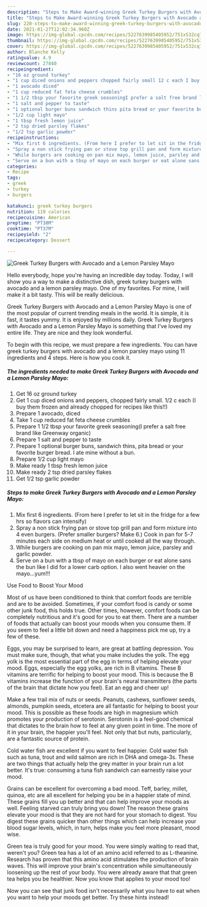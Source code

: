 ```yaml
---
description: "Steps to Make Award-winning Greek Turkey Burgers with Avocado and a Lemon Parsley Mayo"
title: "Steps to Make Award-winning Greek Turkey Burgers with Avocado and a Lemon Parsley Mayo"
slug: 220-steps-to-make-award-winning-greek-turkey-burgers-with-avocado-and-a-lemon-parsley-mayo
date: 2021-01-27T12:02:34.960Z
image: https://img-global.cpcdn.com/recipes/5227639985405952/751x532cq70/greek-turkey-burgers-with-avocado-and-a-lemon-parsley-mayo-recipe-main-photo.jpg
thumbnail: https://img-global.cpcdn.com/recipes/5227639985405952/751x532cq70/greek-turkey-burgers-with-avocado-and-a-lemon-parsley-mayo-recipe-main-photo.jpg
cover: https://img-global.cpcdn.com/recipes/5227639985405952/751x532cq70/greek-turkey-burgers-with-avocado-and-a-lemon-parsley-mayo-recipe-main-photo.jpg
author: Blanche Kelly
ratingvalue: 4.9
reviewcount: 27840
recipeingredient:
- "16 oz ground turkey"
- "1 cup diced onions and peppers chopped fairly small 12 c each I buy them frozen and already chopped for recipes like this"
- "1 avocado diced"
- "1 cup reduced fat feta cheese crumbles"
- "1 1/2 tbsp your favorite greek seasoningI prefer a salt free brand like Greenway organic"
- "1 salt and pepper to taste"
- "1 optional burger buns sandwich thins pita bread or your favorite burger bread I ate mine without a bun"
- "1/2 cup light mayo"
- "1 tbsp fresh lemon juice"
- "2 tsp dried parsley flakes"
- "1/2 tsp garlic powder"
recipeinstructions:
- "Mix first 6 ingredients. (From here I prefer to let sit in the fridge for a few hrs so flavors can intensify)"
- "Spray a non stick frying pan or stove top grill pan and form mixture into 4 even burgers. (Prefer smaller burgers? Make 6.) Cook in pan for 5-7 minutes each side on medium heat or until cooked all the way through."
- "While burgers are cooking on pan mix mayo, lemon juice, parsley and garlic powder."
- "Serve on a bun with a tbsp of mayo on each burger or eat alone sans the bun like I did for a lower carb option. I also went heavier on the mayo...yum!!!"
categories:
- Recipe
tags:
- greek
- turkey
- burgers

katakunci: greek turkey burgers 
nutrition: 119 calories
recipecuisine: American
preptime: "PT38M"
cooktime: "PT37M"
recipeyield: "2"
recipecategory: Dessert

---
```



![Greek Turkey Burgers with Avocado and a Lemon Parsley Mayo](https://img-global.cpcdn.com/recipes/5227639985405952/751x532cq70/greek-turkey-burgers-with-avocado-and-a-lemon-parsley-mayo-recipe-main-photo.jpg)

Hello everybody, hope you're having an incredible day today. Today, I will show you a way to make a distinctive dish, greek turkey burgers with avocado and a lemon parsley mayo. One of my favorites. For mine, I will make it a bit tasty. This will be really delicious.

Greek Turkey Burgers with Avocado and a Lemon Parsley Mayo is one of the most popular of current trending meals in the world. It is simple, it is fast, it tastes yummy. It is enjoyed by millions daily. Greek Turkey Burgers with Avocado and a Lemon Parsley Mayo is something that I've loved my entire life. They are nice and they look wonderful.




To begin with this recipe, we must prepare a few ingredients. You can have greek turkey burgers with avocado and a lemon parsley mayo using 11 ingredients and 4 steps. Here is how you cook it.

<!--inarticleads1-->

##### The ingredients needed to make Greek Turkey Burgers with Avocado and a Lemon Parsley Mayo:

1. Get 16 oz ground turkey
1. Get 1 cup diced onions and peppers, chopped fairly small. 1/2 c each (I buy them frozen and already chopped for recipes like this!!)
1. Prepare 1 avocado, diced
1. Take 1 cup reduced fat feta cheese crumbles
1. Prepare 1 1/2 tbsp your favorite greek seasoning(I prefer a salt free brand like Greenway organic)
1. Prepare 1 salt and pepper to taste
1. Prepare 1 optional burger buns, sandwich thins, pita bread or your favorite burger bread. I ate mine without a bun.
1. Prepare 1/2 cup light mayo
1. Make ready 1 tbsp fresh lemon juice
1. Make ready 2 tsp dried parsley flakes
1. Get 1/2 tsp garlic powder




<!--inarticleads2-->

##### Steps to make Greek Turkey Burgers with Avocado and a Lemon Parsley Mayo:

1. Mix first 6 ingredients. (From here I prefer to let sit in the fridge for a few hrs so flavors can intensify)
1. Spray a non stick frying pan or stove top grill pan and form mixture into 4 even burgers. (Prefer smaller burgers? Make 6.) Cook in pan for 5-7 minutes each side on medium heat or until cooked all the way through.
1. While burgers are cooking on pan mix mayo, lemon juice, parsley and garlic powder.
1. Serve on a bun with a tbsp of mayo on each burger or eat alone sans the bun like I did for a lower carb option. I also went heavier on the mayo...yum!!!




Use Food to Boost Your Mood


Most of us have been conditioned to think that comfort foods are terrible and are to be avoided. Sometimes, if your comfort food is candy or some other junk food, this holds true. Other times, however, comfort foods can be completely nutritious and it's good for you to eat them. There are a number of foods that actually can boost your moods when you consume them. If you seem to feel a little bit down and need a happiness pick me up, try a few of these.

Eggs, you may be surprised to learn, are great at battling depression. You must make sure, though, that what you make includes the yolk. The egg yolk is the most essential part of the egg in terms of helping elevate your mood. Eggs, especially the egg yolks, are rich in B vitamins. These B vitamins are terrific for helping to boost your mood. This is because the B vitamins increase the function of your brain's neural transmitters (the parts of the brain that dictate how you feel). Eat an egg and cheer up!

Make a few trail mix of nuts or seeds. Peanuts, cashews, sunflower seeds, almonds, pumpkin seeds, etcetera are all fantastic for helping to boost your mood. This is possible as these foods are high in magnesium which promotes your production of serotonin. Serotonin is a feel-good chemical that dictates to the brain how to feel at any given point in time. The more of it in your brain, the happier you'll feel. Not only that but nuts, particularly, are a fantastic source of protein.

Cold water fish are excellent if you want to feel happier. Cold water fish such as tuna, trout and wild salmon are rich in DHA and omega-3s. These are two things that actually help the grey matter in your brain run a lot better. It's true: consuming a tuna fish sandwich can earnestly raise your mood. 

Grains can be excellent for overcoming a bad mood. Teff, barley, millet, quinoa, etc are all excellent for helping you be in a happier state of mind. These grains fill you up better and that can help improve your moods as well. Feeling starved can truly bring you down! The reason these grains elevate your mood is that they are not hard for your stomach to digest. You digest these grains quicker than other things which can help increase your blood sugar levels, which, in turn, helps make you feel more pleasant, mood wise.

Green tea is truly good for your mood. You were simply waiting to read that, weren't you? Green tea has a lot of an amino acid referred to as L-theanine. Research has proven that this amino acid stimulates the production of brain waves. This will improve your brain's concentration while simultaneously loosening up the rest of your body. You were already aware that that green tea helps you be healthier. Now you know that applies to your mood too!

Now you can see that junk food isn't necessarily what you have to eat when you want to help your moods get better. Try  these hints  instead!

